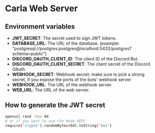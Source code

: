# Carla Web Server

## Environment variables

- **JWT_SECRET**: The secret used to sign JWT tokens.
- **DATABASE_URL**: The URL of the database. (example: "postgresql://postgres:postgres@localhost:5432/postgres?schema=public")
- **DISCORD_OAUTH_CLIENT_ID**: The client ID of the Discord Bot.
- **DISCORD_OAUTH_CLIENT_SECRET**: The client secret of the Discord OAuth.
- **WEBHOOK_SECRET**: Webhook secret; make sure to pick a strong secret, if you expose the ports of the bots' webhook server
- **WEBHOOK_URL**: The URL of the webhook server.
- **WEB_URL**: The URL of the web server.

## How to generate the JWT secret

```bash
openssl rand -hex 64
# or if you want to use the Node REPL
require('crypto').randomBytes(64).toString('hex')
```